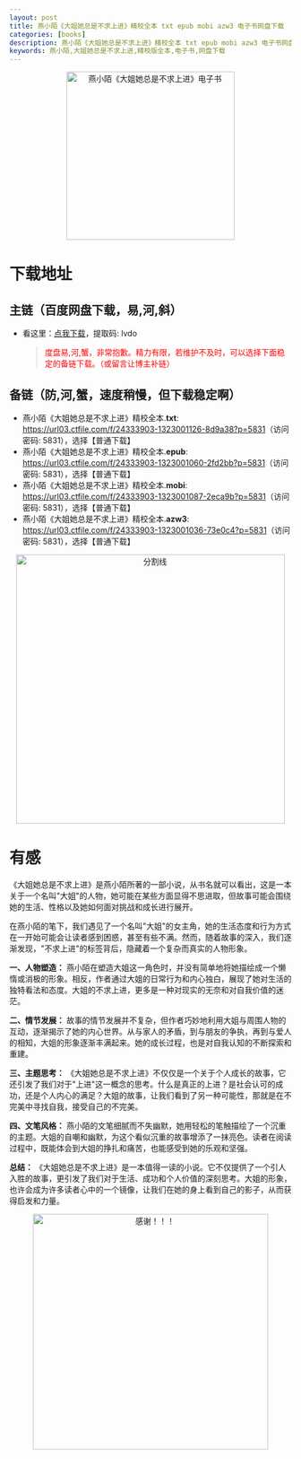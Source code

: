 ```yaml
---
layout: post
title: 燕小陌《大姐她总是不求上进》精校全本 txt epub mobi azw3 电子书网盘下载
categories: [books]
description: 燕小陌《大姐她总是不求上进》精校全本 txt epub mobi azw3 电子书网盘下载：https://qweree.cn/index.php/471/
keywords: 燕小陌,大姐她总是不求上进,精校版全本,电子书,网盘下载
---
```


<div align="center"><img src="https://qweree.cn/wp-content/uploads/2024/08/da-xiao-jie-ta-zong-shi-bu-qiu-shang-jin-tuya.jpg" alt="燕小陌《大姐她总是不求上进》电子书" width="300px" height="auto"></div>

# 下载地址

## 主链（百度网盘下载，易,河,斜）

- 看这里：[点我下载](https://pan.baidu.com/s/1qZRtufNxueSwGGkzsLIB5A?pwd=lvdo)，提取码: lvdo

  > <p style="color:red" >度盘易,河,蟹，非常抱歉。精力有限，若维护不及时，可以选择下面稳定的备链下载。（或留言让博主补链）</p>

## 备链（防,河,蟹，速度稍慢，但下载稳定啊）

- 燕小陌《大姐她总是不求上进》精校全本.**txt**: <https://url03.ctfile.com/f/24333903-1323001126-8d9a38?p=5831>（访问密码: 5831），选择【普通下载】
- 燕小陌《大姐她总是不求上进》精校全本.**epub**: <https://url03.ctfile.com/f/24333903-1323001060-2fd2bb?p=5831>（访问密码: 5831），选择【普通下载】
- 燕小陌《大姐她总是不求上进》精校全本.**mobi**: <https://url03.ctfile.com/f/24333903-1323001087-2eca9b?p=5831>（访问密码: 5831），选择【普通下载】
- 燕小陌《大姐她总是不求上进》精校全本.**azw3**: <https://url03.ctfile.com/f/24333903-1323001036-73e0c4?p=5831>（访问密码: 5831），选择【普通下载】

<div align="center"><img src="https://pic.imgdb.cn/item/6612476468eb935713c85291.gif" alt="分割线" width="480px" height="auto"/></div>

# 有感

《大姐她总是不求上进》是燕小陌所著的一部小说，从书名就可以看出，这是一本关于一个名叫"大姐"的人物，她可能在某些方面显得不思进取，但故事可能会围绕她的生活、性格以及她如何面对挑战和成长进行展开。

在燕小陌的笔下，我们遇见了一个名叫"大姐"的女主角，她的生活态度和行为方式在一开始可能会让读者感到困惑，甚至有些不满。然而，随着故事的深入，我们逐渐发现，"不求上进"的标签背后，隐藏着一个复杂而真实的人物形象。

**一、人物塑造：**
燕小陌在塑造大姐这一角色时，并没有简单地将她描绘成一个懒惰或消极的形象。相反，作者通过大姐的日常行为和内心独白，展现了她对生活的独特看法和态度。大姐的不求上进，更多是一种对现实的无奈和对自我价值的迷茫。

**二、情节发展：**
故事的情节发展并不复杂，但作者巧妙地利用大姐与周围人物的互动，逐渐揭示了她的内心世界。从与家人的矛盾，到与朋友的争执，再到与爱人的相知，大姐的形象逐渐丰满起来。她的成长过程，也是对自我认知的不断探索和重建。

**三、主题思考：**
《大姐她总是不求上进》不仅仅是一个关于个人成长的故事，它还引发了我们对于"上进"这一概念的思考。什么是真正的上进？是社会认可的成功，还是个人内心的满足？大姐的故事，让我们看到了另一种可能性，那就是在不完美中寻找自我，接受自己的不完美。

**四、文笔风格：**
燕小陌的文笔细腻而不失幽默，她用轻松的笔触描绘了一个沉重的主题。大姐的自嘲和幽默，为这个看似沉重的故事增添了一抹亮色。读者在阅读过程中，既能体会到大姐的挣扎和痛苦，也能感受到她的乐观和坚强。

**总结：**
《大姐她总是不求上进》是一本值得一读的小说。它不仅提供了一个引人入胜的故事，更引发了我们对于生活、成功和个人价值的深刻思考。大姐的形象，也许会成为许多读者心中的一个镜像，让我们在她的身上看到自己的影子，从而获得启发和力量。

<div align="center"><img src="https://pic.imgdb.cn/item/661246bf68eb935713c7f81c.gif" alt="感谢！！！" width="420px" height="auto"/></div>
